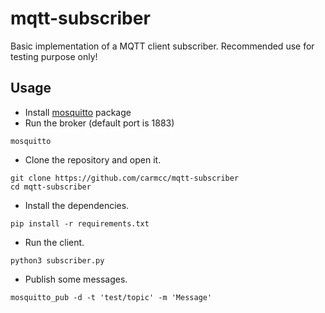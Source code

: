 # mqtt-subscriber
Basic implementation of a MQTT client subscriber. 
Recommended use for testing purpose only!
## Usage
- Install [mosquitto](https://mosquitto.org/download/) package
- Run the broker (default port is 1883)
  
```
mosquitto
```

- Clone the repository and open it.
```
git clone https://github.com/carmcc/mqtt-subscriber
cd mqtt-subscriber
```
- Install the dependencies.
```
pip install -r requirements.txt
```
- Run the client.
```
python3 subscriber.py
```
- Publish some messages. 
```
mosquitto_pub -d -t 'test/topic' -m 'Message'
``` 
